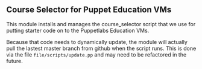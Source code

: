 ## Course Selector for Puppet Education VMs

This module installs and manages the course_selector script that we use for putting starter code on to the Puppetlabs Education VMs.

Because that code needs to dynamically update, the module will actually pull the lastest master branch from github when the script runs.  This is done via the file `file/scripts/update.pp` and may need to be refactored in the future.
